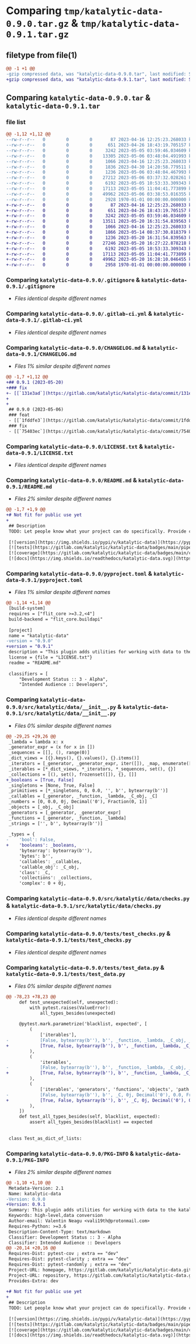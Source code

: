 # Comparing `tmp/katalytic-data-0.9.0.tar.gz` & `tmp/katalytic-data-0.9.1.tar.gz`

## filetype from file(1)

```diff
@@ -1 +1 @@
-gzip compressed data, was "katalytic-data-0.9.0.tar", last modified: Sat May  6 03:48:10 2023, max compression
+gzip compressed data, was "katalytic-data-0.9.1.tar", last modified: Sat May 20 16:31:58 2023, max compression
```

## Comparing `katalytic-data-0.9.0.tar` & `katalytic-data-0.9.1.tar`

### file list

```diff
@@ -1,12 +1,12 @@
--rw-r--r--   0        0        0       87 2023-04-16 12:25:23.268033 katalytic-data-0.9.0/.coveragerc
--rw-r--r--   0        0        0      651 2023-04-26 18:43:19.705157 katalytic-data-0.9.0/.gitignore
--rw-r--r--   0        0        0     3242 2023-05-05 03:59:46.034609 katalytic-data-0.9.0/.gitlab-ci.yml
--rw-r--r--   0        0        0    13305 2023-05-06 03:48:04.491993 katalytic-data-0.9.0/CHANGELOG.md
--rw-r--r--   0        0        0     1066 2023-04-16 12:25:23.268033 katalytic-data-0.9.0/LICENSE.txt
--rw-r--r--   0        0        0     1836 2023-04-30 14:20:58.779511 katalytic-data-0.9.0/README.md
--rw-r--r--   0        0        0     1236 2023-05-06 03:48:04.467993 katalytic-data-0.9.0/pyproject.toml
--rw-r--r--   0        0        0    27212 2023-05-06 03:37:32.028261 katalytic-data-0.9.0/src/katalytic/data/__init__.py
--rw-r--r--   0        0        0     6192 2023-05-05 10:53:33.309343 katalytic-data-0.9.0/src/katalytic/data/checks.py
--rw-r--r--   0        0        0    17113 2023-05-05 11:04:41.773899 katalytic-data-0.9.0/tests/test_checks.py
--rw-r--r--   0        0        0    49962 2023-05-06 03:38:53.016355 katalytic-data-0.9.0/tests/test_data.py
--rw-r--r--   0        0        0     2928 1970-01-01 00:00:00.000000 katalytic-data-0.9.0/PKG-INFO
+-rw-r--r--   0        0        0       87 2023-04-16 12:25:23.268033 katalytic-data-0.9.1/.coveragerc
+-rw-r--r--   0        0        0      651 2023-04-26 18:43:19.705157 katalytic-data-0.9.1/.gitignore
+-rw-r--r--   0        0        0     3242 2023-05-05 03:59:46.034609 katalytic-data-0.9.1/.gitlab-ci.yml
+-rw-r--r--   0        0        0    13511 2023-05-20 16:31:54.839563 katalytic-data-0.9.1/CHANGELOG.md
+-rw-r--r--   0        0        0     1066 2023-04-16 12:25:23.268033 katalytic-data-0.9.1/LICENSE.txt
+-rw-r--r--   0        0        0     1866 2023-05-14 08:37:30.818379 katalytic-data-0.9.1/README.md
+-rw-r--r--   0        0        0     1236 2023-05-20 16:31:54.839563 katalytic-data-0.9.1/pyproject.toml
+-rw-r--r--   0        0        0    27246 2023-05-20 16:27:22.878218 katalytic-data-0.9.1/src/katalytic/data/__init__.py
+-rw-r--r--   0        0        0     6192 2023-05-05 10:53:33.309343 katalytic-data-0.9.1/src/katalytic/data/checks.py
+-rw-r--r--   0        0        0    17113 2023-05-05 11:04:41.773899 katalytic-data-0.9.1/tests/test_checks.py
+-rw-r--r--   0        0        0    49962 2023-05-20 16:28:10.046455 katalytic-data-0.9.1/tests/test_data.py
+-rw-r--r--   0        0        0     2958 1970-01-01 00:00:00.000000 katalytic-data-0.9.1/PKG-INFO
```

### Comparing `katalytic-data-0.9.0/.gitignore` & `katalytic-data-0.9.1/.gitignore`

 * *Files identical despite different names*

### Comparing `katalytic-data-0.9.0/.gitlab-ci.yml` & `katalytic-data-0.9.1/.gitlab-ci.yml`

 * *Files identical despite different names*

### Comparing `katalytic-data-0.9.0/CHANGELOG.md` & `katalytic-data-0.9.1/CHANGELOG.md`

 * *Files 1% similar despite different names*

```diff
@@ -1,7 +1,12 @@
+## 0.9.1 (2023-05-20)
+### fix
+- [[`131e3ad`](https://gitlab.com/katalytic/katalytic-data/commit/131e3ad13db07a9e23e33e8d9c66df73a65a95f0)] use `[True, False]` instead of just `False` in the `_types` dict
+
+
 ## 0.9.0 (2023-05-06)
 ### feat
 - [[`1fddfe3`](https://gitlab.com/katalytic/katalytic-data/commit/1fddfe3b1910d55350c004003c808536f4999548)] pop_{min, max}, pop_{min, max}_by_dict_{keys,values}, swap_keys_and_values
 ### fix
 - [[`75403ec`](https://gitlab.com/katalytic/katalytic-data/commit/75403ecb6d65ee217788438530d2ff666dc573cf)] exclude map from all_types_besides('iterables') and correct all_types('dict')
```

### Comparing `katalytic-data-0.9.0/LICENSE.txt` & `katalytic-data-0.9.1/LICENSE.txt`

 * *Files identical despite different names*

### Comparing `katalytic-data-0.9.0/README.md` & `katalytic-data-0.9.1/README.md`

 * *Files 2% similar despite different names*

```diff
@@ -1,7 +1,9 @@
+# Not fit for public use yet
+
 ## Description
 TODO: Let people know what your project can do specifically. Provide context and add a link to any reference visitors might be unfamiliar with. A list of Features or a Background subsection can also be added here. If there are alternatives to your project, this is a good place to list differentiating factors.
 
 [![version](https://img.shields.io/pypi/v/katalytic-data)](https://pypi.org/project/katalytic-data/)
 [![tests](https://gitlab.com/katalytic/katalytic-data/badges/main/pipeline.svg?key_text=tests&key_width=38)](https://gitlab.com/katalytic/katalytic-data/-/commits/main)
 [![coverage](https://gitlab.com/katalytic/katalytic-data/badges/main/coverage.svg)](https://gitlab.com/katalytic/katalytic-data/-/commits/main)
 [![docs](https://img.shields.io/readthedocs/katalytic-data.svg)](https://katalytic-data.readthedocs.io/en/latest/)
```

### Comparing `katalytic-data-0.9.0/pyproject.toml` & `katalytic-data-0.9.1/pyproject.toml`

 * *Files 1% similar despite different names*

```diff
@@ -1,14 +1,14 @@
 [build-system]
 requires = ["flit_core >=3.2,<4"]
 build-backend = "flit_core.buildapi"
 
 [project]
 name = "katalytic-data"
-version = "0.9.0"
+version = "0.9.1"
 description = "This plugin adds utilities for working with data to the katalytic namespace"
 license = {file = "LICENSE.txt"}
 readme = "README.md"
 
 classifiers = [
     "Development Status :: 3 - Alpha",
     "Intended Audience :: Developers",
```

### Comparing `katalytic-data-0.9.0/src/katalytic/data/__init__.py` & `katalytic-data-0.9.1/src/katalytic/data/__init__.py`

 * *Files 0% similar despite different names*

```diff
@@ -29,25 +29,26 @@
 _lambda = lambda x: x
 _generator_expr = (x for x in [])
 _sequences = [[], (), range(0)]
 _dict_views = [{}.keys(), {}.values(), {}.items()]
 _iterators = [_generator, _generator_expr, iter([]), _map, enumerate([]), zip([], [])]
 _iterables = [*_dict_views, *_iterators, *_sequences, set(), {}]
 _collections = [(), set(), frozenset([]), {}, []]
+_booleans = [True, False]
 _singletons = [None, True, False]
 _primitives = [*_singletons, 0, 0.0, '', b'', bytearray(b'')]
 _callables = [_generator, _function, _lambda, _C_obj, _C]
 _numbers = [0, 0.0, 0j, Decimal('0'), Fraction(0, 1)]
 _objects = [_obj, _C_obj]
 _generators = [_generator, _generator_expr]
 _functions = [_generator, _function, _lambda]
 _strings = ['', b'', bytearray(b'')]
 
 _types = {
-    'bool': False,
+    'booleans': _booleans,
     'bytearray': bytearray(b''),
     'bytes': b'',
     'callables': _callables,
     'callable_obj': _C_obj,
     'class': _C,
     'collections': _collections,
     'complex': 0 + 0j,
```

### Comparing `katalytic-data-0.9.0/src/katalytic/data/checks.py` & `katalytic-data-0.9.1/src/katalytic/data/checks.py`

 * *Files identical despite different names*

### Comparing `katalytic-data-0.9.0/tests/test_checks.py` & `katalytic-data-0.9.1/tests/test_checks.py`

 * *Files identical despite different names*

### Comparing `katalytic-data-0.9.0/tests/test_data.py` & `katalytic-data-0.9.1/tests/test_data.py`

 * *Files 0% similar despite different names*

```diff
@@ -78,23 +78,23 @@
     def test_unexpected(self, unexpected):
         with pytest.raises(ValueError):
             all_types_besides(unexpected)
 
     @pytest.mark.parametrize('blacklist, expected', [
         (
             ['iterables'],
-            [False, bytearray(b''), b'', _function, _lambda, _C_obj, _C, 0j, Decimal('0'), 0.0, Fraction(0, 1), 0, None, _obj, PosixPath('.'), True, '']
+            [True, False, bytearray(b''), b'', _function, _lambda, _C_obj, _C, 0j, Decimal('0'), 0.0, Fraction(0, 1), 0, None, _obj, PosixPath('.'), '']
         ),
         (
             'iterables',
-            [False, bytearray(b''), b'', _function, _lambda, _C_obj, _C, 0j, Decimal('0'), 0.0, Fraction(0, 1), 0, None, _obj, PosixPath('.'), True, '']
+            [True, False, bytearray(b''), b'', _function, _lambda, _C_obj, _C, 0j, Decimal('0'), 0.0, Fraction(0, 1), 0, None, _obj, PosixPath('.'), '']
         ),
         (
             ['iterables', 'generators', 'functions', 'objects', 'path'],
-            [False, bytearray(b''), b'', _C, 0j, Decimal('0'), 0.0, Fraction(0, 1), 0, None, True, '']
+            [True, False, bytearray(b''), b'', _C, 0j, Decimal('0'), 0.0, Fraction(0, 1), 0, None, '']
         ),
     ])
     def test_all_types_besides(self, blacklist, expected):
         assert all_types_besides(blacklist) == expected
 
 
 class Test_as_dict_of_lists:
```

### Comparing `katalytic-data-0.9.0/PKG-INFO` & `katalytic-data-0.9.1/PKG-INFO`

 * *Files 2% similar despite different names*

```diff
@@ -1,10 +1,10 @@
 Metadata-Version: 2.1
 Name: katalytic-data
-Version: 0.9.0
+Version: 0.9.1
 Summary: This plugin adds utilities for working with data to the katalytic namespace
 Keywords: high-level,data conversion
 Author-email: Valentin Neagu <vali19th@protonmail.com>
 Requires-Python: >=3.6
 Description-Content-Type: text/markdown
 Classifier: Development Status :: 3 - Alpha
 Classifier: Intended Audience :: Developers
@@ -20,14 +20,16 @@
 Requires-Dist: pytest-cov ; extra == "dev"
 Requires-Dist: pytest-clarity ; extra == "dev"
 Requires-Dist: pytest-randomly ; extra == "dev"
 Project-URL: homepage, https://gitlab.com/katalytic/katalytic-data.git
 Project-URL: repository, https://gitlab.com/katalytic/katalytic-data.git
 Provides-Extra: dev
 
+# Not fit for public use yet
+
 ## Description
 TODO: Let people know what your project can do specifically. Provide context and add a link to any reference visitors might be unfamiliar with. A list of Features or a Background subsection can also be added here. If there are alternatives to your project, this is a good place to list differentiating factors.
 
 [![version](https://img.shields.io/pypi/v/katalytic-data)](https://pypi.org/project/katalytic-data/)
 [![tests](https://gitlab.com/katalytic/katalytic-data/badges/main/pipeline.svg?key_text=tests&key_width=38)](https://gitlab.com/katalytic/katalytic-data/-/commits/main)
 [![coverage](https://gitlab.com/katalytic/katalytic-data/badges/main/coverage.svg)](https://gitlab.com/katalytic/katalytic-data/-/commits/main)
 [![docs](https://img.shields.io/readthedocs/katalytic-data.svg)](https://katalytic-data.readthedocs.io/en/latest/)
```

